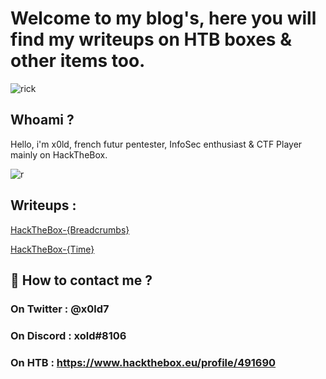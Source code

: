 # Welcome to my blog's, here you will find my writeups on HTB boxes & other items too.

![rick](https://64.media.tumblr.com/51015ec638a516f7f7d353ca198a5091/tumblr_pdbo9wBAe11xd0gvgo1_1280.gif)

## Whoami ? 

Hello, i'm x0ld, french futur pentester, InfoSec enthusiast & CTF Player mainly on HackTheBox.

![r](https://cdn.discordapp.com/attachments/519930659620257797/832739076687134800/68747470733a2f2f692e696d6775722e636f6d2f344d37495777502e676966.gif)

## Writeups :

<a href="ctf/htb-breadcrumbs">HackTheBox-{Breadcrumbs}</a>

<a href="ctf/htb-time">HackTheBox-{Time}</a>

## 📝 How to contact me ? 

### On Twitter : @x0ld7
### On Discord : xold#8106
### On HTB : https://www.hackthebox.eu/profile/491690


